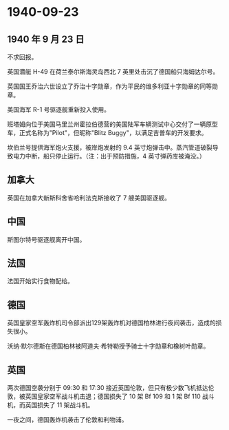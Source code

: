 # 1940-09-23

## 1940 年 9 月 23 日

不求回报。

英国潜艇 H-49 在荷兰泰尔斯海灵岛西北 7 英里处击沉了德国船只海姆达尔号。

英国国王乔治六世设立了乔治十字勋章，作为平民的维多利亚十字勋章的同等勋章。

美国海军 R-1 号驱逐舰重新投入使用。

班塔姆向位于美国马里兰州霍拉伯德营的美国陆军车辆测试中心交付了一辆原型车，正式名称为"Pilot"，但昵称"Blitz
Buggy"，以满足吉普车的开发要求。

坎伯兰号提供海军炮火支援，被岸炮发射的 9.4
英寸炮弹击中。蒸汽管道破裂导致电力中断，船只停止运行。（注：出于预防措施，4
英寸弹药库被淹没。）

## 加拿大

英国在加拿大新斯科舍省哈利法克斯接收了 7 艘美国驱逐舰。

## 中国

斯图尔特号驱逐舰离开中国。

## 法国

法国开始实行食物配给。

## 德国

英国皇家空军轰炸机司令部派出129架轰炸机对德国柏林进行夜间袭击，造成的损失很小。

沃纳·默尔德斯在德国柏林被阿道夫·希特勒授予骑士十字勋章和橡树叶勋章。

## 英国

两次德国空袭分别于 09:30 和 17:30
接近英国伦敦，但只有极少数飞机抵达伦敦，被英国皇家空军战斗机击退；德国损失了
10 架 Bf 109 和 1 架 Bf 110 战斗机，而英国损失了 11 架战斗机。

一夜之间，德国轰炸机袭击了伦敦和利物浦。


